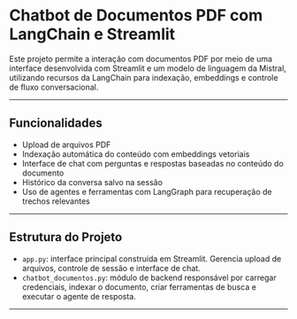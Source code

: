 # Chatbot de Documentos PDF com LangChain e Streamlit

Este projeto permite a interação com documentos PDF por meio de uma interface desenvolvida com Streamlit e um modelo de linguagem da Mistral, utilizando recursos da LangChain para indexação, embeddings e controle de fluxo conversacional.

---

## Funcionalidades

- Upload de arquivos PDF
- Indexação automática do conteúdo com embeddings vetoriais
- Interface de chat com perguntas e respostas baseadas no conteúdo do documento
- Histórico da conversa salvo na sessão
- Uso de agentes e ferramentas com LangGraph para recuperação de trechos relevantes

---

## Estrutura do Projeto

- `app.py`: interface principal construída em Streamlit. Gerencia upload de arquivos, controle de sessão e interface de chat.
- `chatbot_documentos.py`: módulo de backend responsável por carregar credenciais, indexar o documento, criar ferramentas de busca e executar o agente de resposta.

---
